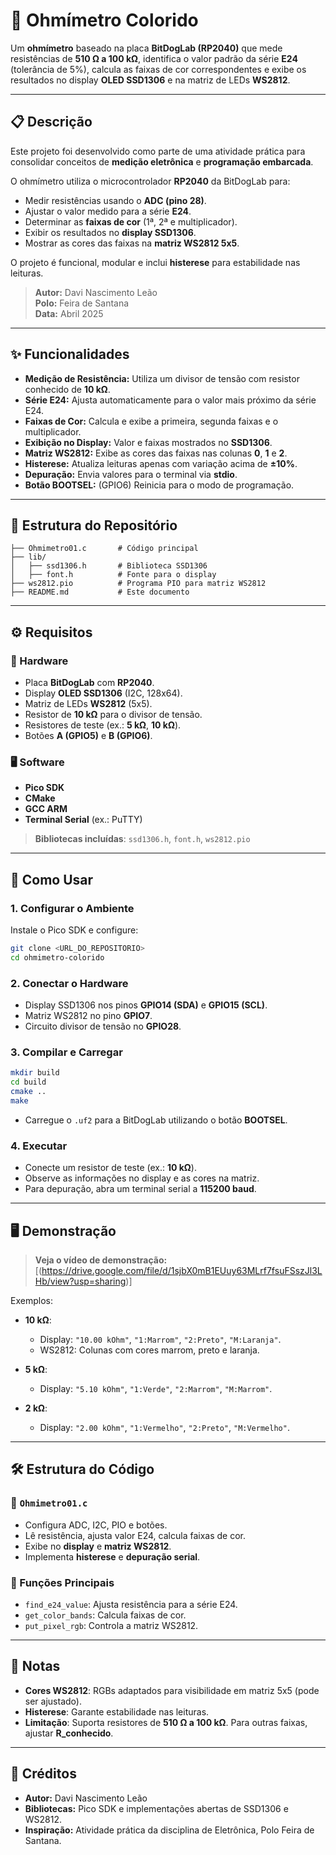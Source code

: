 # 🎨 Ohmímetro Colorido

Um **ohmímetro** baseado na placa **BitDogLab (RP2040)** que mede resistências de **510 Ω a 100 kΩ**, identifica o valor padrão da série **E24** (tolerância de 5%), calcula as faixas de cor correspondentes e exibe os resultados no display **OLED SSD1306** e na matriz de LEDs **WS2812**.

---

## 📋 Descrição

Este projeto foi desenvolvido como parte de uma atividade prática para consolidar conceitos de **medição eletrônica** e **programação embarcada**.

O ohmímetro utiliza o microcontrolador **RP2040** da BitDogLab para:

- Medir resistências usando o **ADC (pino 28)**.
- Ajustar o valor medido para a série **E24**.
- Determinar as **faixas de cor** (1ª, 2ª e multiplicador).
- Exibir os resultados no **display SSD1306**.
- Mostrar as cores das faixas na **matriz WS2812 5x5**.

O projeto é funcional, modular e inclui **histerese** para estabilidade nas leituras.

> **Autor:** Davi Nascimento Leão  
> **Polo:** Feira de Santana  
> **Data:** Abril 2025

---

## ✨ Funcionalidades

- **Medição de Resistência:** Utiliza um divisor de tensão com resistor conhecido de **10 kΩ**.
- **Série E24:** Ajusta automaticamente para o valor mais próximo da série E24.
- **Faixas de Cor:** Calcula e exibe a primeira, segunda faixas e o multiplicador.
- **Exibição no Display:** Valor e faixas mostrados no **SSD1306**.
- **Matriz WS2812:** Exibe as cores das faixas nas colunas **0**, **1** e **2**.
- **Histerese:** Atualiza leituras apenas com variação acima de **±10%**.
- **Depuração:** Envia valores para o terminal via **stdio**.
- **Botão BOOTSEL:** (GPIO6) Reinicia para o modo de programação.

---

## 📁 Estrutura do Repositório

```
├── Ohmimetro01.c       # Código principal
├── lib/
│   ├── ssd1306.h       # Biblioteca SSD1306
│   ├── font.h          # Fonte para o display
├── ws2812.pio          # Programa PIO para matriz WS2812
├── README.md           # Este documento
```

---

## ⚙️ Requisitos

### 🔧 Hardware

- Placa **BitDogLab** com **RP2040**.
- Display **OLED SSD1306** (I2C, 128x64).
- Matriz de LEDs **WS2812** (5x5).
- Resistor de **10 kΩ** para o divisor de tensão.
- Resistores de teste (ex.: **5 kΩ**, **10 kΩ**).
- Botões **A (GPIO5)** e **B (GPIO6)**.

### 🖥️ Software

- **Pico SDK**
- **CMake**
- **GCC ARM**
- **Terminal Serial** (ex.: PuTTY)

> **Bibliotecas incluídas**: `ssd1306.h`, `font.h`, `ws2812.pio`

---

## 🚀 Como Usar

### 1. Configurar o Ambiente

Instale o Pico SDK e configure:

```bash
git clone <URL_DO_REPOSITORIO>
cd ohmimetro-colorido
```

### 2. Conectar o Hardware

- Display SSD1306 nos pinos **GPIO14 (SDA)** e **GPIO15 (SCL)**.
- Matriz WS2812 no pino **GPIO7**.
- Circuito divisor de tensão no **GPIO28**.

### 3. Compilar e Carregar

```bash
mkdir build
cd build
cmake ..
make
```

- Carregue o `.uf2` para a BitDogLab utilizando o botão **BOOTSEL**.

### 4. Executar

- Conecte um resistor de teste (ex.: **10 kΩ**).
- Observe as informações no display e as cores na matriz.
- Para depuração, abra um terminal serial a **115200 baud**.

---

## 🖥️ Demonstração

> **Veja o vídeo de demonstração:** [(https://drive.google.com/file/d/1sjbX0mB1EUuy63MLrf7fsuFSszJl3LHb/view?usp=sharing)]

Exemplos:

- **10 kΩ**:  
  - Display: `"10.00 kOhm"`, `"1:Marrom"`, `"2:Preto"`, `"M:Laranja"`.
  - WS2812: Colunas com cores marrom, preto e laranja.

- **5 kΩ**:
  - Display: `"5.10 kOhm"`, `"1:Verde"`, `"2:Marrom"`, `"M:Marrom"`.

- **2 kΩ**:
  - Display: `"2.00 kOhm"`, `"1:Vermelho"`, `"2:Preto"`, `"M:Vermelho"`.

---

## 🛠️ Estrutura do Código

### 📂 `Ohmimetro01.c`

- Configura ADC, I2C, PIO e botões.
- Lê resistência, ajusta valor E24, calcula faixas de cor.
- Exibe no **display** e **matriz WS2812**.
- Implementa **histerese** e **depuração serial**.

### 🔑 Funções Principais

- `find_e24_value`: Ajusta resistência para a série E24.
- `get_color_bands`: Calcula faixas de cor.
- `put_pixel_rgb`: Controla a matriz WS2812.

---

## 📝 Notas

- **Cores WS2812**: RGBs adaptados para visibilidade em matriz 5x5 (pode ser ajustado).
- **Histerese**: Garante estabilidade nas leituras.
- **Limitação**: Suporta resistores de **510 Ω a 100 kΩ**. Para outras faixas, ajustar **R_conhecido**.

---

## 🙌 Créditos

- **Autor:** Davi Nascimento Leão
- **Bibliotecas:** Pico SDK e implementações abertas de SSD1306 e WS2812.
- **Inspiração:** Atividade prática da disciplina de Eletrônica, Polo Feira de Santana.

